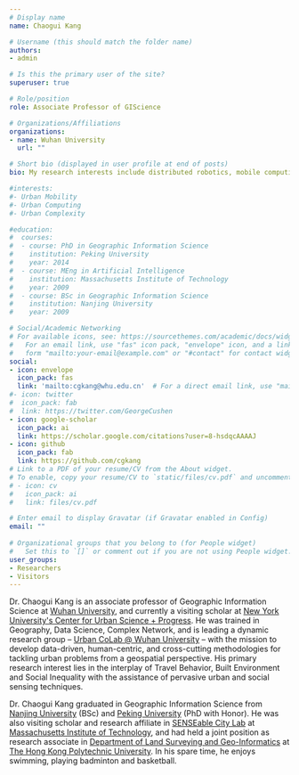 ```yaml
---
# Display name
name: Chaogui Kang

# Username (this should match the folder name)
authors:
- admin

# Is this the primary user of the site?
superuser: true

# Role/position
role: Associate Professor of GIScience

# Organizations/Affiliations
organizations:
- name: Wuhan University
  url: ""

# Short bio (displayed in user profile at end of posts)
bio: My research interests include distributed robotics, mobile computing and programmable matter.

#interests:
#- Urban Mobility
#- Urban Computing
#- Urban Complexity

#education:
#  courses:
#  - course: PhD in Geographic Information Science
#    institution: Peking University
#    year: 2014
#  - course: MEng in Artificial Intelligence
#    institution: Massachusetts Institute of Technology
#    year: 2009
#  - course: BSc in Geographic Information Science
#    institution: Nanjing University
#    year: 2009

# Social/Academic Networking
# For available icons, see: https://sourcethemes.com/academic/docs/widgets/#icons
#   For an email link, use "fas" icon pack, "envelope" icon, and a link in the
#   form "mailto:your-email@example.com" or "#contact" for contact widget.
social:
- icon: envelope
  icon_pack: fas
  link: 'mailto:cgkang@whu.edu.cn'  # For a direct email link, use "mailto:test@example.org".
#- icon: twitter
#  icon_pack: fab
#  link: https://twitter.com/GeorgeCushen
- icon: google-scholar
  icon_pack: ai
  link: https://scholar.google.com/citations?user=8-hsdqcAAAAJ
- icon: github
  icon_pack: fab
  link: https://github.com/cgkang
# Link to a PDF of your resume/CV from the About widget.
# To enable, copy your resume/CV to `static/files/cv.pdf` and uncomment the lines below.  
# - icon: cv
#   icon_pack: ai
#   link: files/cv.pdf

# Enter email to display Gravatar (if Gravatar enabled in Config)
email: ""
  
# Organizational groups that you belong to (for People widget)
#   Set this to `[]` or comment out if you are not using People widget.  
user_groups:
- Researchers
- Visitors
---
```


Dr. Chaogui Kang is an associate professor of Geographic Information Science at [Wuhan University](http://www.whu.edu.cn), and currently a visiting scholar at [New York University's Center for Urban Science + Progress](http://cusp.nyu.edu). He was trained in Geography, Data Science, Complex Network, and is leading a dynamic research group – [Urban CoLab @ Wuhan University](http://urbancolab.com) – with the mission to develop data-driven, human-centric, and cross-cutting methodologies for tackling urban problems from a geospatial perspective. His primary research interest lies in the interplay of Travel Behavior, Built Environment and Social Inequality with the assistance of pervasive urban and social sensing techniques.

Dr. Chaogui Kang graduated in Geographic Information Science from [Nanjing University](http://www.nju.edu.cn) (BSc) and [Peking University](http://www.pku.edu.cn) (PhD with Honor). He was also visiting scholar and research affiliate in [SENSEable City Lab](http://senseable.mit.edu.cn) at [Massachusetts Institute of Technology](http://www.mit.edu.cn), and had held a joint position as research associate in [Department of Land Surveying and Geo-Informatics](http://www.lsgi.polyu.edu.hk/) at [The Hong Kong Polytechnic University](http://www.polyu.edu.hk). In his spare time, he enjoys swimming, playing badminton and basketball. 
